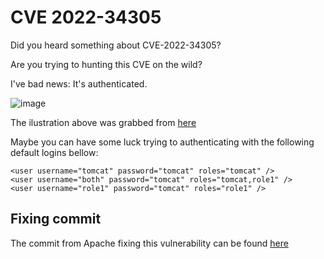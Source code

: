 # CVE 2022-34305
Did you heard something about CVE-2022-34305?

Are you trying to hunting this CVE on the wild?

I've bad news: It's authenticated.

![image](https://user-images.githubusercontent.com/12475057/175760295-fa46f734-53f9-4514-b7b6-d8be34f87ee6.png)

The ilustration above was grabbed from [here](https://cwiki.apache.org/confluence/display/DIRxSRVx10/4.2.+Apache+Tomcat)

Maybe you can have some luck trying to authenticating with the following default logins bellow:

```
<user username="tomcat" password="tomcat" roles="tomcat" />
<user username="both" password="tomcat" roles="tomcat,role1" />
<user username="role1" password="tomcat" roles="role1" />
```

## Fixing commit

The commit from Apache fixing this vulnerability can be found [here](https://github.com/apache/tomcat/commit/d6251d1cfb683f1bdd00ed022ac8e9b9a7e7792c)
